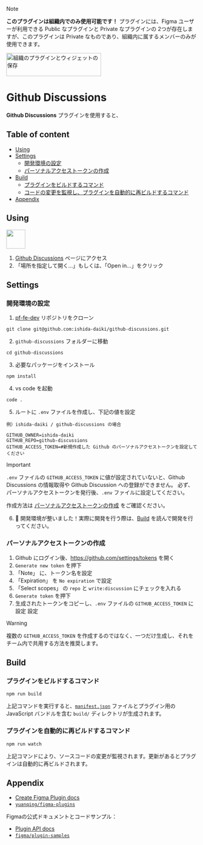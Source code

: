 > [!NOTE]
> **このプラグインは組織内でのみ使用可能です！**
> プラグインには、Figma ユーザーが利用できる Public なプラグインと Private なプラグインの 2つが存在しますが、このプラグインは Private なものであり、組織内に属するメンバーのみが使用できます。
>
> <a href="https://help.figma.com/hc/ja/articles/4404239055127-%E7%B5%84%E7%B9%94%E3%81%AE%E3%83%97%E3%83%A9%E3%82%B0%E3%82%A4%E3%83%B3%E3%81%A8%E3%82%A6%E3%82%A3%E3%82%B8%E3%82%A7%E3%83%83%E3%83%88%E3%81%AE%E4%BF%9D%E5%AD%98" target="_blank"><img src="https://github.com/dmm-com/pf-fe-dev/blob/main/github-discussions/_resources/Card.png" alt="組織のプラグインとウィジェットの保存" style="width: 250px; height: 61px;" width="250" height="61" /></a>


# Github Discussions

**Github Discussions** プラグインを使用すると、

## Table of content
- [Using](#using)
- [Settings](#settings)
  - [開発環境の設定](#開発環境の設定) 
  - [パーソナルアクセストークンの作成](#パーソナルアクセストークンの作成) 
- [Build](#build)
  - [プラグインをビルドするコマンド](#プラグインをビルドするコマンド) 
  - [コードの変更を監視し、プラグインを自動的に再ビルドするコマンド](#コードの変更を監視し、プラグインを自動的に再ビルドするコマンド) 
- [Appendix](#Appendix)

## Using

<img src="https://github.com/dmm-com/pf-fe-dev/blob/main/github-discussions/_resources/Icon.png" width="50px"> 

1. [Github Discussions](https://www.figma.com/community/plugin/888356646278934516/Design-Tokens) ページにアクセス
2. 「場所を指定して開く...」もしくは、「Open in...」をクリック

## Settings
### 開発環境の設定
1. [pf-fe-dev](https://github.com/dmm-com/pf-fe-dev/tree/main) リポジトリをクローン
```cli
git clone git@github.com:ishida-daiki/github-discussions.git
```
2. `github-discussions` フォルダーに移動
```cli
cd github-discussions
```
3. 必要なパッケージをインストール
```cli
npm install
```
4. vs code を起動
```cli
code .
```
5. ルートに `.env` ファイルを作成し、下記の値を設定
```.env
例）ishida-daiki / github-discussions の場合

GITHUB_OWNER=ishida-daiki
GITHUB_REPO=github-discussions
GITHUB_ACCESS_TOKEN=#新規作成した Github のパーソナルアクセストークンを設定してください
```
> [!IMPORTANT]
> `.env` ファイルの `GITHUB_ACCESS_TOKEN` に値が設定されていないと、Github Discussions の情報取得や Github Discussion への登録ができません。
> 必ず、パーソナルアクセストークンを発行後、`.env` ファイルに設定してください。
> 
> 作成方法は [パーソナルアクセストークンの作成](#パーソナルアクセストークンの作成) をご確認ください。
6. 🎉 開発環境が整いました！実際に開発を行う際は、[Build](#build) を読んで開発を行ってください。

### パーソナルアクセストークンの作成
1. Github にログイン後、https://github.com/settings/tokens を開く
5. `Generate new token` を押下
6. 「Note」 に、トークン名を設定
7. 「Expiration」 を `No expiration` で設定
8. 「Select scopes」 の `repo` と `write:discussion` にチェックを入れる
9. `Generate token` を押下
10. 生成されたトークンをコピーし、`.env` ファイルの `GITHUB_ACCESS_TOKEN` に設定
設定
> [!WARNING]
> 複数の `GITHUB_ACCESS_TOKEN` を作成するのではなく、一つだけ生成し、それをチーム内で共用する方法を推奨します。

## Build
### プラグインをビルドするコマンド
```cli
npm run build
```
上記コマンドを実行すると、[`manifest.json`](https://figma.com/plugin-docs/manifest/) ファイルとプラグイン用の JavaScript バンドルを含む `build/` ディレクトリが生成されます。

### プラグインを自動的に再ビルドするコマンド
```cli
npm run watch
```
上記コマンドにより、ソースコードの変更が監視されます。更新があるとプラグインは自動的に再ビルドされます。

## Appendix

- [Create Figma Plugin docs](https://yuanqing.github.io/create-figma-plugin/)
- [`yuanqing/figma-plugins`](https://github.com/yuanqing/figma-plugins#readme)

Figmaの公式ドキュメントとコードサンプル：

- [Plugin API docs](https://figma.com/plugin-docs/)
- [`figma/plugin-samples`](https://github.com/figma/plugin-samples#readme)
